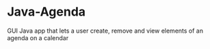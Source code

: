 # Java-Agenda
GUI Java app that lets a user create, remove and view elements of an agenda on a calendar
